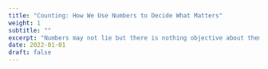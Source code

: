 ```yaml
---
title: "Counting: How We Use Numbers to Decide What Matters"
weight: 1
subtitle: ""
excerpt: "Numbers may not lie but there is nothing objective about them."
date: 2022-01-01
draft: false
---
```


